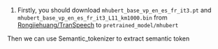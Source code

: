 1. Firstly, you should download `mhubert_base_vp_en_es_fr_it3.pt` and` mhubert_base_vp_en_es_fr_it3_L11_km1000.bin` from [Rongjiehuang/TranSpeech](https://github.com/Rongjiehuang/TranSpeech) to `pretrained_model/mhubert`

Then we can use Semantic_tokenizer to extract semantic token